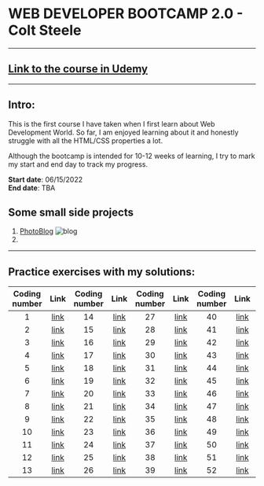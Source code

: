 # WEB DEVELOPER BOOTCAMP 2.0 - Colt Steele
---
## [Link to the course in Udemy](https://www.udemy.com/course/the-web-developer-bootcamp/)
---
## Intro:
This is the first course I have taken when I first learn about Web Development World. So far, I am enjoyed learning about it and honestly struggle with all the HTML/CSS properties a lot. 

Although the bootcamp is intended for 10-12 weeks of learning, I try to mark my start and end day to track my progress.
 
**Start date**: 06/15/2022
<br>
**End date**: TBA

## Some small side projects 
1. [PhotoBlog]()
![blog]()
1.  


---

## Practice exercises with my solutions:
Coding number| Link |Coding number| Link |Coding number| Link |Coding number| Link |Coding number| Link |
|:------------:|:----------:|:------------:|:----------:|:------------:|:----------:|:------------:|:----------:|:------------:|:----------:|
|1|[link]()|14|[link]()|27|[link]()|40|[link]()|53|[link]()|
|2|[link]()|15|[link]()|28|[link]()|41|[link]()|54|[link]()|
|3|[link]()|16|[link]()|29|[link]()|42|[link]()|55|[link]()|
|4|[link]()|17|[link]()|30|[link]()|43|[link]()|56|[link]()|
|5|[link]()|18|[link]()|31|[link]()|44|[link]()|57|[link]()|
|6|[link]()|19|[link]()|32|[link]()|45|[link]()|58|[link]()|
|7|[link]()|20|[link]()|33|[link]()|46|[link]()|59|[link]()|
|8|[link]()|21|[link]()|34|[link]()|47|[link]()|60|[link]()|
|9|[link]()|22|[link]()|35|[link]()|48|[link]()|61|[link]()|
|10|[link]()|23|[link]()|36|[link]()|49|[link]()|62|[link]()|
|11|[link]()|24|[link]()|37|[link]()|50|[link]()|63|[link]()|
|12|[link]()|25|[link]()|38|[link]()|51|[link]()|64|[link]()|
|13|[link]()|26|[link]()|39|[link]()|52|[link]()|65|[link]()|
